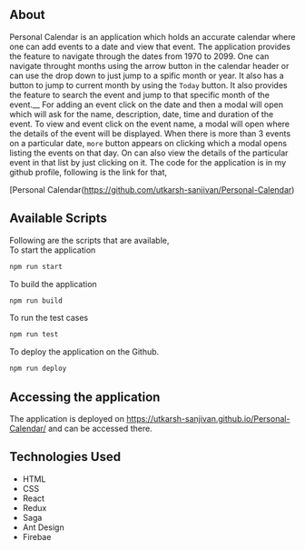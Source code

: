 ## About
Personal Calendar is an application which holds an accurate calendar where one can add events to a date and view that event. The application provides the feature to navigate through the dates from 1970 to 2099. One can navigate throught months using the arrow button in the calendar header or can use the drop down to just jump to a spific month or year. It also has a button to jump to current month by using the `Today` button. It also provides the feature to search the event and jump to that specific month of the event.__
For adding an event click on the date and then a modal will open which will ask for the name, description, date, time and duration of the event. To view and event click on the event name, a modal will open where the details of the event will be displayed. When there is more than 3 events on a particular date, `more` button appears on clicking which a modal opens listing the events on that day. On can also view the details of the particular event in that list by just clicking on it. The code for the application is in my github profile, following is the link for that,

[Personal Calendar(https://github.com/utkarsh-sanjivan/Personal-Calendar)

## Available Scripts
Following are the scripts that are available,<br />
To start the application
```bash
npm run start
```
To build the application
```bash
npm run build
```
To run the test cases
```bash
npm run test
```
To deploy the application on the Github.
```bash
npm run deploy
```

## Accessing the application
The application is deployed on https://utkarsh-sanjivan.github.io/Personal-Calendar/ and can be accessed there.

## Technologies Used
* HTML
* CSS
* React
* Redux
* Saga
* Ant Design
* Firebae
